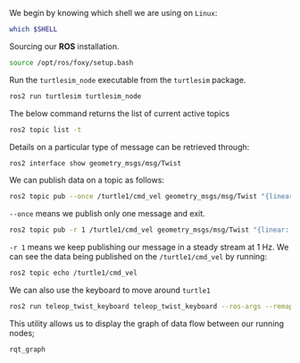 We begin by knowing which shell we are using on `Linux`:
```bash
which $SHELL
```
Sourcing our **ROS** installation.
```bash
source /opt/ros/foxy/setup.bash
```
Run the `turtlesim_node` executable from the `turtlesim` package.
```bash
ros2 run turtlesim turtlesim_node
```
The below command returns the list of current active topics
```bash
ros2 topic list -t
```
Details on a particular type of message can be retrieved through: 
```bash
ros2 interface show geometry_msgs/msg/Twist
```
We can publish data on a topic as follows:
```bash
ros2 topic pub --once /turtle1/cmd_vel geometry_msgs/msg/Twist "{linear: {x: 1.}}"
```
`--once` means we publish only one message and exit.
```bash
ros2 topic pub -r 1 /turtle1/cmd_vel geometry_msgs/msg/Twist "{linear: {x: 1.,y: 0.,z:0.}, angular:{x: 0.,y: 0.,z: .7}}"
```
`-r 1` means we keep publishing our message in a steady stream at 1 Hz.
We can see the data being published on the `/turtle1/cmd_vel` by running:
```bash
ros2 topic echo /turtle1/cmd_vel
```
We can also use the keyboard to move around `turtle1`
```bash
ros2 run teleop_twist_keyboard teleop_twist_keyboard --ros-args --remap cmd_vel:=/turtle1/cmd_vel
```
This utility allows us to display the graph of data flow between our running nodes; 
```bash
rqt_graph
```
